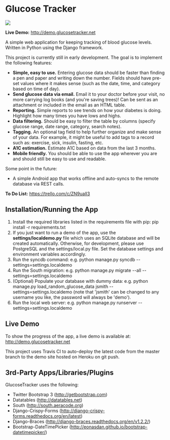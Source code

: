 Glucose Tracker
===============
<a href="https://travis-ci.org/jcalazan/glucose-tracker"><img src="https://travis-ci.org/jcalazan/glucose-tracker.png"></a>

<b>Live Demo:</b> http://demo.glucosetracker.net

A simple web application for keeping tracking of blood glucose levels.  Written in Python using the Django framework.

This project is currently still in early development.  The goal is to implement the following features:

* <b>Simple, easy to use.</b>  Entering glucose data should be faster than finding a pen and paper and writing down the number.  Fields should have pre-set values where it makes sense (such as the date, time, and category based on time of day).
* <b>Send glucose data via email.</b>  Email it to your doctor before your visit, no more carrying log books (and you're saving trees)!  Can be sent as an attachment or included in the email as an HTML table.
* <b>Reporting.</b>  Simple reports to see trends on how your diabetes is doing.  Highlight how many times you have lows and highs.
* <b>Data filtering.</b>  Should be easy to filter the table by columns (specify glucose range, date range, category, search notes).
* <b>Tagging.</b>  An optional tag field to help further organize and make sense of your data. For example, it might be useful to add tags to a record such as: exercise, sick, insulin, fasting, etc.
* <b>A1C estimation.</b>  Estimate A1C based on data from the last 3 months.
* <b>Mobile friendly.</b>  You should be able to use the app wherever you are and should still be easy to use and readable.

Some point in the future:

* A simple Android app that works offline and auto-syncs to the remote database via REST calls.

<b>To Do List:</b> https://trello.com/c/ZN9ualI3

Installation/Running the App
----------------------------

1. Install the required libraries listed in the requirements file with pip: pip install -r requirements.txt
2. If you just want to run a demo of the app, use the <b>settings/localdemo.py</b> file which uses an SQLite database and will be created automatically. Otherwise, for development, please use PostgreSQL and the settings/local.py file.  Set the database settings and environment variables accordingly.
3. Run the syncdb command: e.g. python manage.py syncdb --settings=settings.localdemo
4. Run the South migration: e.g. python manage.py migrate --all --settings=settings.localdemo
5. (Optional) Populate your database with dummy data: e.g. python manage.py load_random_glucose_data jsmith --settings=settings.localdemo (note that 'jsmith' can be changed to any username you like, the password will always be 'demo').
6. Run the local web server: e.g. python manage.py runserver --settings=settings.localdemo

Live Demo
---------

To show the progress of the app, a live demo is available at: http://demo.glucosetracker.net

This project uses Travis CI to auto-deploy the latest code from the master branch to the demo site hosted on Heroku on git push.

3rd-Party Apps/Libraries/Plugins
--------------------------------

GlucoseTracker uses the following:

* Twitter Bootstrap 3 (http://getbootstrap.com)
* Datatables (http://datatables.net)
* South (http://south.aeracode.org)
* Django-Crispy-Forms (http://django-crispy-forms.readthedocs.org/en/latest)
* Django-Braces (http://django-braces.readthedocs.org/en/v1.2.2/)
* Bootstrap-DateTimePicker (http://eonasdan.github.io/bootstrap-datetimepicker/)
